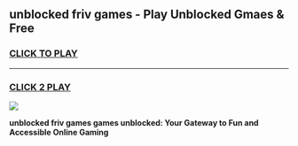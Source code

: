 
## unblocked friv games - Play Unblocked Gmaes & Free
<h3>
<a href="https://premium.freeplayer.one?title=unblocked_friv_games&ref=20F">CLICK TO PLAY</a></h3>
<hr>

<h3>
<a href="https://premium.freeplayer.one?title=unblocked_friv_games&ref=20F">CLICK 2 PLAY</a>
  
</h3>

<a href="https://premium.freeplayer.one?title=unblocked_friv_games&ref=20F/"><img src="https://clearcache.store/games.png"></a>


**unblocked friv games games unblocked: Your Gateway to Fun and Accessible Online Gaming**
